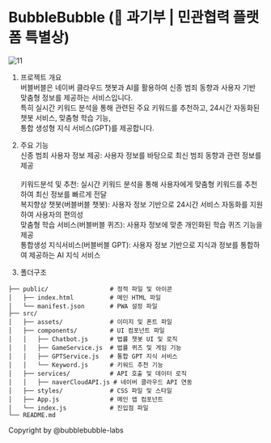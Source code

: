 # BubbleBubble (🥇 과기부 | 민관협력 플랫폼 특별상)

![11](https://github.com/user-attachments/assets/fd6e8ea5-2c2d-4f65-8632-1c32e83c5291)


1. 프로젝트 개요<br>
버블버블은 네이버 클라우드 챗봇과 AI를 활용하여 신종 범죄 동향과 사용자 기반 맞춤형 정보를 제공하는 서비스입니다. <br>
특히 실시간 키워드 분석을 통해 관련된 주요 키워드를 추천하고, 24시간 자동화된 챗봇 서비스, 맞춤형 학습 기능, <br>
통합 생성형 지식 서비스(GPT)를 제공합니다.<br>

2. 주요 기능<br>
신종 범죄 사용자 정보 제공: 사용자 정보를 바탕으로 최신 범죄 동향과 관련 정보를 제공<br><br>
키워드분석 및 추천: 실시간 키워드 분석을 통해 사용자에게 맞춤형 키워드를 추천하여 최신 정보를 빠르게 전달<br>
복지향상 챗봇(버블버블 챗봇): 사용자 정보 기반으로 24시간 서비스 자동화를 지원하여 사용자의 편의성<br>
맞춤형 학습 서비스(버블버블 퀴즈): 사용자 정보에 맞춘 개인화된 학습 퀴즈 기능을 제공<br>
통합생성 지식서비스(버블버블 GPT): 사용자 정보 기반으로 지식과 정보를 통합하여 제공하는 AI 지식 서비스<br>

3. 폴더구조<br> 
```
├── public/                 # 정적 파일 및 아이콘
│   ├── index.html          # 메인 HTML 파일
│   └── manifest.json       # PWA 설정 파일
├── src/
│   ├── assets/             # 이미지 및 폰트 파일
│   ├── components/         # UI 컴포넌트 파일
│   │   ├── Chatbot.js      # 법률 챗봇 UI 및 로직
│   │   ├── GameService.js  # 법률 퀴즈 및 게임 기능
│   │   ├── GPTService.js   # 통합 GPT 지식 서비스
│   │   └── Keyword.js      # 키워드 추천 기능
│   ├── services/           # API 호출 및 데이터 로직
│   │   ├── naverCloudAPI.js # 네이버 클라우드 API 연동
│   ├── styles/             # CSS 파일 및 스타일
│   ├── App.js              # 메인 앱 컴포넌트
│   └── index.js            # 진입점 파일
└── README.md
```

Copyright by @bubblebubble-labs
